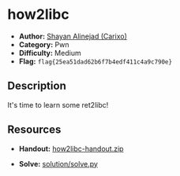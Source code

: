 # how2libc

- **Author:** [Shayan Alinejad (Carixo)](https://github.com/CarixoHD)
- **Category:** Pwn
- **Difficulty:** Medium
- **Flag:** `flag{25ea51dad62b6f7b4edf411c4a9c790e}`

## Description
It's time to learn some ret2libc!

## Resources
- **Handout:** [how2libc-handout.zip](./how2libc-handout.zip)
<!--- **Writeup:** [solution/README.md](./solution/README.md) -->
- **Solve:** [solution/solve.py](./solution/solve.py)

